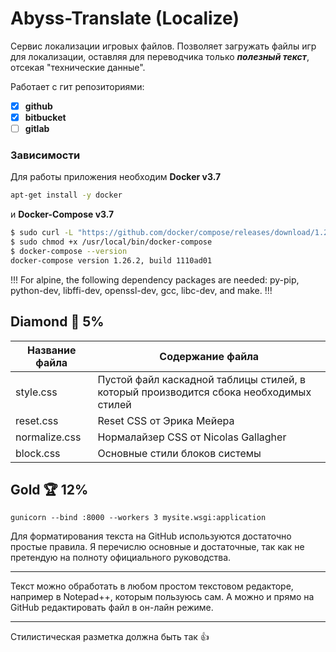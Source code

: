 # Abyss-Translate (Localize)

Сервис локализации игровых файлов. Позволяет загружать
файлы игр для локализации, оставляя для переводчика только
**_полезный текст_**, отсекая "технические данные".

Работает с гит репозиториями:

- [x] **github**
- [x] **bitbucket**
- [ ] **gitlab**

### Зависимости

Для работы приложения необходим **Docker v3.7**

```sh
apt-get install -y docker
```

и **Docker-Compose v3.7**

```sh
$ sudo curl -L "https://github.com/docker/compose/releases/download/1.26.2/docker-compose-$(uname -s)-$(uname -m)" -o /usr/local/bin/docker-compose
$ sudo chmod +x /usr/local/bin/docker-compose
$ docker-compose --version
docker-compose version 1.26.2, build 1110ad01
```

!!! For alpine, the following dependency packages are needed: py-pip, python-dev, libffi-dev, openssl-dev, gcc, libc-dev, and make.
!!!

## Diamond 💎 5%

| Название файла | Содержание файла                                                                      |
| -------------- | ------------------------------------------------------------------------------------- |
| style.css      | Пустой файл каскадной таблицы стилей, в который производится сбока необходимых стилей |
| reset.css      | Reset CSS от Эрика Мейера                                                             |
| normalize.css  | Нормалайзер CSS от Nicolas Gallagher                                                  |
| block.css      | Основные стили блоков системы                                                         |

## Gold 🏆 12%

`gunicorn --bind :8000 --workers 3 mysite.wsgi:application`

Для форматирования текста на GitHub используются достаточно простые правила. Я перечислю основные и достаточные, так как не претендую на полноту официального руководства.

---

Текст можно обработать в любом простом текстовом редакторе, например в Notepad++, которым пользуюсь сам. А можно и прямо на GitHub редактировать файл в он-лайн режиме.

---

Стилистическая разметка должна быть так :+1:
